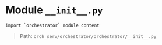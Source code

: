 # Module `__init__.py`
```text
import `orchestrator` module content
```

> Path: `orch_serv/orchestrator/orchestrator/__init__.py`